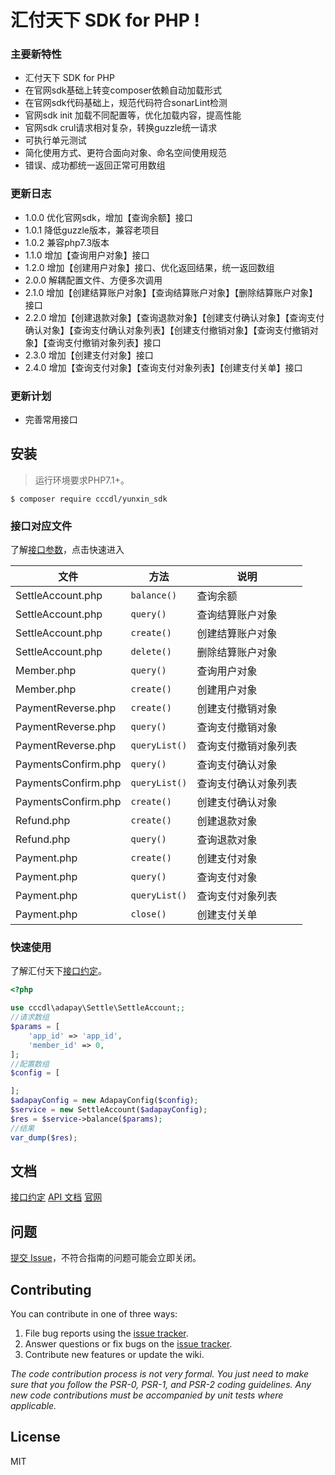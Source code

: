 # 汇付天下 SDK for PHP  !

### 主要新特性

* 汇付天下 SDK for PHP
* 在官网sdk基础上转变composer依赖自动加载形式
* 在官网sdk代码基础上，规范代码符合sonarLint检测
* 官网sdk init 加载不同配置等，优化加载内容，提高性能
* 官网sdk crul请求相对复杂，转换guzzle统一请求
* 可执行单元测试
* 简化使用方式、更符合面向对象、命名空间使用规范
* 错误、成功都统一返回正常可用数组

### 更新日志

- 1.0.0 优化官网sdk，增加【查询余额】接口
- 1.0.1 降低guzzle版本，兼容老项目
- 1.0.2 兼容php7.3版本
- 1.1.0 增加【查询用户对象】接口
- 1.2.0 增加【创建用户对象】接口、优化返回结果，统一返回数组
- 2.0.0 解耦配置文件、方便多次调用
- 2.1.0 增加【创建结算账户对象】【查询结算账户对象】【删除结算账户对象】接口
- 2.2.0 增加【创建退款对象】【查询退款对象】【创建支付确认对象】【查询支付确认对象】【查询支付确认对象列表】【创建支付撤销对象】【查询支付撤销对象】【查询支付撤销对象列表】接口
- 2.3.0 增加【创建支付对象】接口
- 2.4.0 增加【查询支付对象】【查询支付对象列表】【创建支付关单】接口

### 更新计划

- 完善常用接口

## 安装

> 运行环境要求PHP7.1+。

```shell
$ composer require cccdl/yunxin_sdk
```

### 接口对应文件

了解[接口参数](https://docs.adapay.tech/api/apipath.html#)，点击快速进入

| 文件                  | 方法            | 说明         |
|---------------------|---------------|------------|
| SettleAccount.php   | `balance()`   | 查询余额       |
| SettleAccount.php   | `query()`     | 查询结算账户对象   |
| SettleAccount.php   | `create()`    | 创建结算账户对象   |
| SettleAccount.php   | `delete()`    | 删除结算账户对象   |
| Member.php          | `query()`     | 查询用户对象     |
| Member.php          | `create()`    | 创建用户对象     |
| PaymentReverse.php  | `create()`    | 创建支付撤销对象   |
| PaymentReverse.php  | `query()`     | 查询支付撤销对象   |
| PaymentReverse.php  | `queryList()` | 查询支付撤销对象列表 |
| PaymentsConfirm.php | `query()`     | 查询支付确认对象   |
| PaymentsConfirm.php | `queryList()` | 查询支付确认对象列表 |
| PaymentsConfirm.php | `create()`    | 创建支付确认对象   |
| Refund.php          | `create()`    | 创建退款对象     |
| Refund.php          | `query()`     | 查询退款对象     |
| Payment.php         | `create()`    | 创建支付对象     |
| Payment.php         | `query()`     | 查询支付对象     |
| Payment.php         | `queryList()` | 查询支付对象列表   |
| Payment.php         | `close()`     | 创建支付关单     |

### 快速使用

了解汇付天下[接口约定](https://docs.adapay.tech/api/apipath.html#)。

```php
<?php

use cccdl\adapay\Settle\SettleAccount;;
//请求数组
$params = [
    'app_id' => 'app_id',
    'member_id' => 0,
];
//配置数组
$config = [

];
$adapayConfig = new AdapayConfig($config);
$service = new SettleAccount($adapayConfig);
$res = $service->balance($params);
//结果
var_dump($res);
```

## 文档

[接口约定](https://docs.adapay.tech/api/apipath.html#)
[API 文档](https://docs.adapay.tech/api/index.html)
[官网](https://www.adapay.tech/)

## 问题

[提交 Issue](https://github.com/cccdl/adapay_sdk/issues)，不符合指南的问题可能会立即关闭。

## Contributing

You can contribute in one of three ways:

1. File bug reports using the [issue tracker](https://github.com/cccdl/adapay_sdk/issues).
2. Answer questions or fix bugs on the [issue tracker](https://github.com/cccdl/adapay_sdk/issues).
3. Contribute new features or update the wiki.

_The code contribution process is not very formal. You just need to make sure that you follow the PSR-0, PSR-1, and
PSR-2 coding guidelines. Any new code contributions must be accompanied by unit tests where applicable._

## License

MIT
